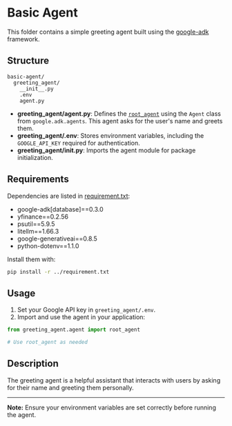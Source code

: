 # Basic Agent

This folder contains a simple greeting agent built using the [google-adk](https://pypi.org/project/google-adk/) framework.

## Structure

```
basic-agent/
  greeting_agent/
    __init__.py
    .env
    agent.py
```

- **greeting_agent/agent.py**: Defines the [`root_agent`](greeting_agent/agent.py) using the `Agent` class from `google.adk.agents`. This agent asks for the user's name and greets them.
- **greeting_agent/.env**: Stores environment variables, including the `GOOGLE_API_KEY` required for authentication.
- **greeting_agent/__init__.py**: Imports the agent module for package initialization.

## Requirements

Dependencies are listed in [requirement.txt](../requirement.txt):

- google-adk[database]==0.3.0
- yfinance==0.2.56
- psutil==5.9.5
- litellm==1.66.3
- google-generativeai==0.8.5
- python-dotenv==1.1.0

Install them with:

```sh
pip install -r ../requirement.txt
```

## Usage

1. Set your Google API key in `greeting_agent/.env`.
2. Import and use the agent in your application:

```python
from greeting_agent.agent import root_agent

# Use root_agent as needed
```

## Description

The greeting agent is a helpful assistant that interacts with users by asking for their name and greeting them personally.

---
**Note:** Ensure your environment variables are set correctly before running the agent.